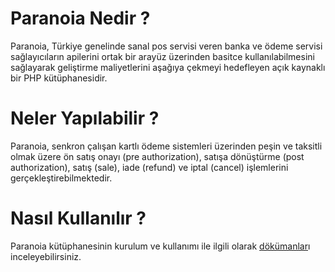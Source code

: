 # Paranoia Nedir ?
Paranoia, Türkiye genelinde sanal pos servisi veren banka ve ödeme servisi sağlayıcıların apilerini ortak bir arayüz üzerinden basitce kullanılabilmesini sağlayarak geliştirme maliyetlerini aşağıya çekmeyi hedefleyen açık kaynaklı bir PHP kütüphanesidir.

# Neler Yapılabilir ?
Paranoia, senkron çalışan kartlı ödeme sistemleri üzerinden peşin ve taksitli olmak üzere ön satış onayı (pre authorization), satışa dönüştürme (post authorization), satış (sale), iade (refund) ve iptal (cancel) işlemlerini gerçekleştirebilmektedir.

# Nasıl Kullanılır ?
Paranoia kütüphanesinin kurulum ve kullanımı ile ilgili olarak [dökümanlar](/docs/icindekiler.md)ı inceleyebilirsiniz.
